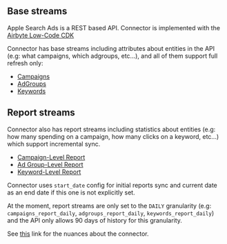 
## Base streams

Apple Search Ads is a REST based API. Connector is implemented with the [Airbyte Low-Code CDK](https://docs.airbyte.com/connector-development/config-based/low-code-cdk-overview/)

Connector has base streams including attributes about entities in the API (e.g: what campaigns, which adgroups, etc…), and all of them support full refresh only:
* [Campaigns](https://developer.apple.com/documentation/apple_search_ads/get_all_campaigns)
* [AdGroups](https://developer.apple.com/documentation/apple_search_ads/get_all_ad_groups)
* [Keywords](https://developer.apple.com/documentation/apple_search_ads/get_all_targeting_keywords_in_an_ad_group)


## Report streams

Connector also has report streams including statistics about entities (e.g: how many spending on a campaign, how many clicks on a keyword, etc...) which support incremental sync.

* [Campaign-Level Report](https://developer.apple.com/documentation/apple_search_ads/get_campaign-level_reports)
* [Ad Group-Level Report](https://developer.apple.com/documentation/apple_search_ads/get__ad_group-level_reports)
* [Keyword-Level Report](https://developer.apple.com/documentation/apple_search_ads/get_keyword-level_reports)


Connector uses `start_date` config for initial reports sync and current date as an end date if this one is not explicitly set.

At the moment, report streams are only set to the `DAILY` granularity (e.g: `campaigns_report_daily`, `adgroups_report_daily`, `keywords_report_daily`) and the API only allows 90 days of history for this granularity.


See [this](https://docs.airbyte.io/integrations/sources/apple-search-ads) link for the nuances about the connector.
